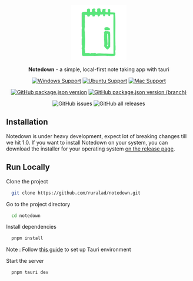 <div align="center">
<img height=150 src="src-tauri/icons/icon.png" />
</div>

<p align="center"><span><b>Notedown</b> - a simple, local-first note taking app with tauri</span></p>

<div align="center">

[![Windows Support](https://img.shields.io/badge/Windows-0078D6?style=for-the-badge&logo=windows&logoColor=white)](https://github.com/ruralad/notedown/releases) [![Ubuntu Support](https://img.shields.io/badge/Ubuntu-E95420?style=for-the-badge&logo=ubuntu&logoColor=white)](https://github.com/ruralad/notedown/releases) [![Mac Support](https://img.shields.io/badge/MACOS-adb8c5?style=for-the-badge&logo=macos&logoColor=white)](https://github.com/ruralad/notedown/releases)

</div>
<div align="center">

[![GitHub package.json version](https://img.shields.io/github/package-json/v/ruralad/notedown?color=%40&label=stable)](https://github.com/ruralad/notedown/releases/latest)
[![GitHub package.json version (branch)](https://img.shields.io/github/package-json/v/ruralad/notedown/dev?color=%21&label=latest)](https://github.com/ruralad/notedown/tree/dev)

</div>
<div align="center">

![GitHub issues](https://img.shields.io/github/issues-raw/ruralad/notedown) ![GitHub all releases](https://img.shields.io/github/downloads/ruralad/notedown/total)

</div>

## Installation

Notedown is under heavy development, expect lot of breaking changes till we hit 1.0.
If you want to install Notedown on your system, you can download the installer for your operating system [on the release page](https://github.com/ruralad/notedown/releases).

## Run Locally

Clone the project

```bash
  git clone https://github.com/ruralad/notedown.git
```

Go to the project directory

```bash
  cd notedown
```

Install dependencies

```bash
  pnpm install
```

Note : Follow [this guide](https://tauri.studio/en/docs/getting-started/intro/#setting-up-your-environment) to set up Tauri environment

Start the server

```bash
  pnpm tauri dev
```
